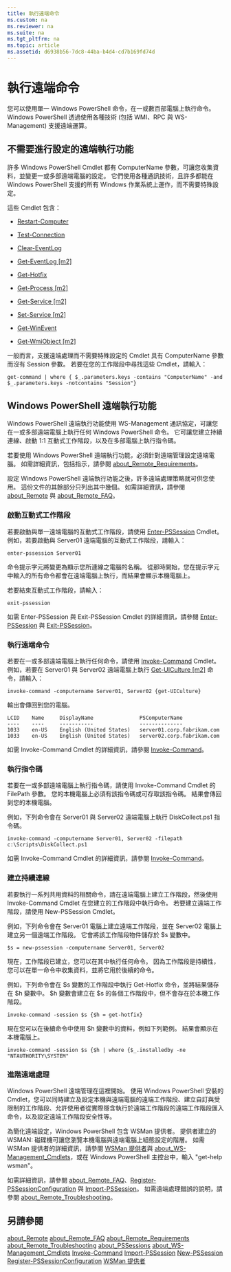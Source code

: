 ```yaml
---
title: 執行遠端命令
ms.custom: na
ms.reviewer: na
ms.suite: na
ms.tgt_pltfrm: na
ms.topic: article
ms.assetid: d6938b56-7dc8-44ba-b4d4-cd7b169fd74d
---
```

# 執行遠端命令
您可以使用單一 Windows PowerShell 命令，在一或數百部電腦上執行命令。 Windows PowerShell 透過使用各種技術 (包括 WMI、RPC 與 WS-Management) 支援遠端運算。

## 不需要進行設定的遠端執行功能
許多 Windows PowerShell Cmdlet 都有 ComputerName 參數，可讓您收集資料，並變更一或多部遠端電腦的設定。 它們使用各種通訊技術，且許多都能在 Windows PowerShell 支援的所有 Windows 作業系統上運作，而不需要特殊設定。

這些 Cmdlet 包含：

-   [Restart-Computer](assetId:///bd52bcf6-80ee-4866-9320-04ee1d1dca4a)

-   [Test-Connection](assetId:///87d293e5-10e2-489b-b0a9-922d77c05f3f)

-   [Clear-EventLog](assetId:///05d0de31-3c9d-4cd6-8e1a-dac19835464c)

-   [Get-EventLog [m2]](assetId:///a4372a60-b7d9-4b1c-a268-aa5240300141)

-   [Get-Hotfix](assetId:///e1ef636f-5170-4675-b564-199d9ef6f101)

-   [Get-Process [m2]](assetId:///27a05dbd-4b69-48a3-8d55-b295f6225f15)

-   [Get-Service [m2]](assetId:///0a09cb22-0a1c-4a79-9851-4e53075f9cf6)

-   [Set-Service [m2]](assetId:///b71e29ed-372b-4e32-a4b7-5eb6216e56c3)

-   [Get-WinEvent](assetId:///e1ef636f-5170-4675-b564-199d9ef6f101)

-   [Get-WmiObject [m2]](assetId:///a4c499fa-deec-4c4b-b3fb-6e195d48a396)

一般而言，支援遠端處理而不需要特殊設定的 Cmdlet 具有 ComputerName 參數而沒有 Session 參數。 若要在您的工作階段中尋找這些 Cmdlet，請輸入：

```
get-command | where { $_.parameters.keys -contains "ComputerName" -and $_.parameters.keys -notcontains "Session"}
```

## Windows PowerShell 遠端執行功能
Windows PowerShell 遠端執行功能使用 WS-Management 通訊協定，可讓您在一或多部遠端電腦上執行任何 Windows PowerShell 命令。 它可讓您建立持續連線、啟動 1:1 互動式工作階段，以及在多部電腦上執行指令碼。

若要使用 Windows PowerShell 遠端執行功能，必須針對遠端管理設定遠端電腦。 如需詳細資訊，包括指示，請參閱 [about_Remote_Requirements](assetId:///da213949-134c-4741-b307-81f4492ba1bd)。

設定 Windows PowerShell 遠端執行功能之後，許多遠端處理策略就可供您使用。 這份文件的其餘部分只列出其中幾個。 如需詳細資訊，請參閱 [about_Remote](assetId:///9b4a5c87-9162-4adf-bdfe-fbc80b9b8970) 與 [about_Remote_FAQ](assetId:///e23702fd-9415-4a98-9975-390a4d3adc42)。

### 啟動互動式工作階段
若要啟動與單一遠端電腦的互動式工作階段，請使用 [Enter-PSSession](assetId:///f4fd89b4-80e9-434e-bd46-952aa8d40d4c) Cmdlet。 例如，若要啟動與 Server01 遠端電腦的互動式工作階段，請輸入：

```
enter-pssession Server01
```

命令提示字元將變更為顯示您所連線之電腦的名稱。 從那時開始，您在提示字元中輸入的所有命令都會在遠端電腦上執行，而結果會顯示本機電腦上。

若要結束互動式工作階段，請輸入：

```
exit-pssession
```

如需 Enter-PSSession 與 Exit-PSSession Cmdlet 的詳細資訊，請參閱 [Enter-PSSession](assetId:///f4fd89b4-80e9-434e-bd46-952aa8d40d4c) 與 [Exit-PSSession](assetId:///b6daa1ce-48a5-41a3-ac4b-b64dbe03465d)。

### 執行遠端命令
若要在一或多部遠端電腦上執行任何命令，請使用 [Invoke-Command](assetId:///22fd98ba-1874-492e-95a5-c069467b8462) Cmdlet。 例如，若要在 Server01 與 Server02 遠端電腦上執行 [Get-UICulture [m2]](assetId:///99175c2e-e856-4208-970e-3dd2f6bac5b8) 命令，請輸入：

```
invoke-command -computername Server01, Server02 {get-UICulture}
```

輸出會傳回到您的電腦。

```
LCID    Name     DisplayName               PSComputerName
----    ----     -----------               --------------
1033    en-US    English (United States)   server01.corp.fabrikam.com
1033    en-US    English (United States)   server02.corp.fabrikam.com
```

如需 Invoke-Command Cmdlet 的詳細資訊，請參閱 [Invoke-Command](assetId:///22fd98ba-1874-492e-95a5-c069467b8462)。

### 執行指令碼
若要在一或多部遠端電腦上執行指令碼，請使用 Invoke-Command Cmdlet 的 FilePath 參數。 您的本機電腦上必須有該指令碼或可存取該指令碼。 結果會傳回到您的本機電腦。

例如，下列命令會在 Server01 與 Server02 遠端電腦上執行 DiskCollect.ps1 指令碼。

```
invoke-command -computername Server01, Server02 -filepath c:\Scripts\DiskCollect.ps1
```

如需 Invoke-Command Cmdlet 的詳細資訊，請參閱 [Invoke-Command](assetId:///22fd98ba-1874-492e-95a5-c069467b8462)。

### 建立持續連線
若要執行一系列共用資料的相關命令，請在遠端電腦上建立工作階段，然後使用 Invoke-Command Cmdlet 在您建立的工作階段中執行命令。 若要建立遠端工作階段，請使用 New-PSSession Cmdlet。

例如，下列命令會在 Server01 電腦上建立遠端工作階段，並在 Server02 電腦上建立另一個遠端工作階段。 它會將該工作階段物件儲存於 $s 變數中。

```
$s = new-pssession -computername Server01, Server02
```

現在，工作階段已建立，您可以在其中執行任何命令。 因為工作階段是持續性，您可以在單一命令中收集資料，並將它用於後續的命令。

例如，下列命令會在 $s 變數的工作階段中執行 Get-Hotfix 命令，並將結果儲存在 $h 變數中。 $h 變數會建立在 $s 的各個工作階段中，但不會存在於本機工作階段。

```
invoke-command -session $s {$h = get-hotfix}
```

現在您可以在後續命令中使用 $h 變數中的資料，例如下列範例。 結果會顯示在本機電腦上。

```
invoke-command -session $s {$h | where {$_.installedby -ne "NTAUTHORITY\SYSTEM"
```

### 進階遠端處理
Windows PowerShell 遠端管理在這裡開始。 使用 Windows PowerShell 安裝的 Cmdlet，您可以同時建立及設定本機與遠端電腦的遠端工作階段、建立自訂與受限制的工作階段、允許使用者從實際隱含執行於遠端工作階段的遠端工作階段匯入命令，以及設定遠端工作階段安全性等。

為簡化遠端設定，Windows PowerShell 包含 WSMan 提供者。 提供者建立的 WSMAN: 磁碟機可讓您瀏覽本機電腦與遠端電腦上組態設定的階層。 如需 WSMan 提供者的詳細資訊，請參閱 [WSMan 提供者](assetId:///66fe1241-e08f-49ca-832f-a84c33ca8735)與 [about_WS-Management_Cmdlets](assetId:///6ed3370a-ea10-45a5-9493-696aeace27ed)，或在 Windows PowerShell 主控台中，輸入 "get-help wsman"。

如需詳細資訊，請參閱 [about_Remote_FAQ](assetId:///e23702fd-9415-4a98-9975-390a4d3adc42)、[Register-PSSessionConfiguration](assetId:///af68867a-d201-4b19-a1de-594015ed8a25) 與 [Import-PSSession](assetId:///048c115e-a6fb-4e0d-8cea-c5ca24630c9d)。 如需遠端處理錯誤的說明，請參閱 [about_Remote_Troubleshooting](assetId:///2f890148-8578-49ed-85ea-79a489dd6317)。

## 另請參閱
[about_Remote](assetId:///9b4a5c87-9162-4adf-bdfe-fbc80b9b8970)
[about_Remote_FAQ](assetId:///e23702fd-9415-4a98-9975-390a4d3adc42)
[about_Remote_Requirements](assetId:///da213949-134c-4741-b307-81f4492ba1bd)
[about_Remote_Troubleshooting](assetId:///2f890148-8578-49ed-85ea-79a489dd6317)
[about_PSSessions](assetId:///7a9b4e0e-fa1b-47b0-92f6-6e2995d70acb)
[about_WS-Management_Cmdlets](assetId:///6ed3370a-ea10-45a5-9493-696aeace27ed)
[Invoke-Command](assetId:///22fd98ba-1874-492e-95a5-c069467b8462)
[Import-PSSession](assetId:///048c115e-a6fb-4e0d-8cea-c5ca24630c9d)
[New-PSSession](assetId:///59452f12-a11d-4558-99ea-e6ca6ad5ffd3)
[Register-PSSessionConfiguration](assetId:///af68867a-d201-4b19-a1de-594015ed8a25)
[WSMan 提供者](assetId:///66fe1241-e08f-49ca-832f-a84c33ca8735)



<!--HONumber=Apr16_HO1-->


